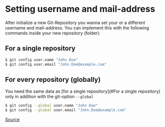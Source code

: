 # Setting username and mail-address

After initialize a new Git-Repository you wanna set your or a different username and mail-address.
You can implement this with the following commands inside your new repository (folder):

## For a single repository

```bash
$ git config user.name "John Doe"
$ git config user.email "John.Doe@example.com"
```

## For every repository (globally)

You need the same data as [for a single repository](#For a single repository) only in addition with the git-option `--global` 

```bash
$ git config --global user.name "John Doe"
$ git config --global user.email "John.Doe@example.com"
```

[Source](https://help.github.com/articles/setting-your-username-in-git/)
